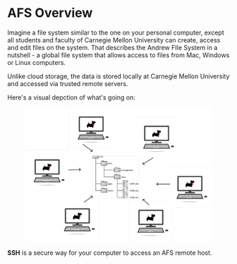# AFS Overview

Imagine a file system similar to the one on your personal computer, except all students and faculty of Carnegie Mellon University can create, access and edit files on the system. That describes the Andrew FIle System in a nutshell - a global file system that allows access to files from Mac, Windows or Linux computers. 

Unlike cloud storage, the data is stored locally at Carnegie Mellon University and accessed via trusted remote servers.


Here's a visual depction of what's going on:  

<figure class="aligncenter">
    <img src="../assets/76270_image1.png"
    width="600" class="center"/>
</figure>

**SSH** is a secure way for your computer to access an AFS remote host.
